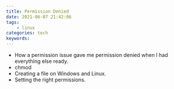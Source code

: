 ```yaml
---
title: Permission Denied
date: 2021-06-07 21:42:06
tags:
    - linux
categories: tech
keywords: 
---
```


- How a permission issue gave me permission denied when I had everything else ready.
- chmod
- Creating a file on Windows and Linux.
- Setting the right permissions.